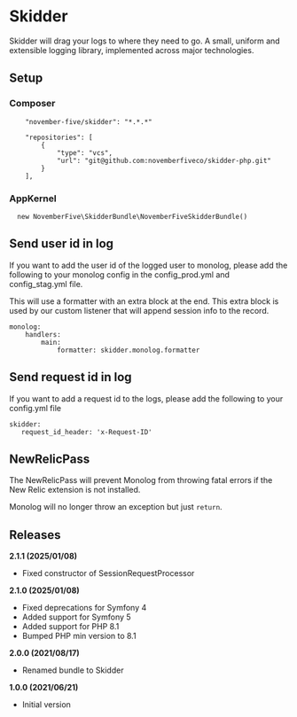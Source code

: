 Skidder
==============================

Skidder will drag your logs to where they need to go. A small, uniform and extensible logging library, implemented
across major technologies.

Setup
-----

### Composer

        "november-five/skidder": "*.*.*"

        "repositories": [
            {
                "type": "vcs",
                "url": "git@github.com:novemberfiveco/skidder-php.git"
            }
        ],

### AppKernel

      new NovemberFive\SkidderBundle\NovemberFiveSkidderBundle()

Send user id in log
-------------------

If you want to add the user id of the logged user to monolog, please add the following to your monolog config in the
config_prod.yml and config_stag.yml file.

This will use a formatter with an extra block at the end. This extra block is used by our custom listener that will
append session info to the record.

    monolog:
        handlers:
            main:
                formatter: skidder.monolog.formatter

Send request id in log
----------------------

If you want to add a request id to the logs, please add the following to your config.yml file

    skidder: 
       request_id_header: 'x-Request-ID'

NewRelicPass
-------------------
The NewRelicPass will prevent Monolog from throwing fatal errors if the New Relic extension is not installed.

Monolog will no longer throw an exception but just `return`.


Releases
-------------------
__2.1.1 (2025/01/08)__
* Fixed constructor of SessionRequestProcessor

__2.1.0 (2025/01/08)__

* Fixed deprecations for Symfony 4
* Added support for Symfony 5
* Added support for PHP 8.1
* Bumped PHP min version to 8.1

__2.0.0 (2021/08/17)__

* Renamed bundle to Skidder

__1.0.0 (2021/06/21)__

* Initial version
